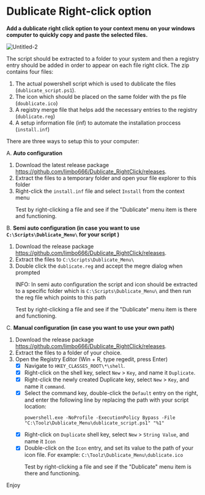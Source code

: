# Dublicate Right-click option

**Add a dublicate right click option to your context menu on your windows computer to quickly copy and paste the selected files.**<p>
![Untitled-2](https://github.com/user-attachments/assets/b403ceba-aca7-4ff9-8334-ac0843b0f7fd)<p>
The script should be extracted to a folder to your system and then a registry entry should be added in order to appear on each file right click.
The zip contains four files:
1. The actual powershell script which is used to dublicate the files (`dublicate_script.ps1`).
2. The icon which should be placed on the same folder with the ps file (`doublicate.ico`)
3. A registry merge file that helps add the necessary entries to the registry (`dublicate.reg`)
4. A setup information file (inf) to automate the installation proccess (`install.inf`) <p>
<p><p>
There are three ways to setup this to your computer:<p>


A. **Auto configuration**
1. Download the latest release package https://github.com/limbo666/Dublicate_RightClick/releases.
2. Extract the files to a temporary folder and open your file explorer to this folder
3. Right-click the `install.inf` file and select `Install` from the context menu<p>
Test by right-clicking a file and see if the "Dublicate" menu item is there and functioning.<p>
	
B. **Semi auto configuration (in case you want to use `C:\Scripts\Dublicate_Menu\` for your script )**
1. Download the release package https://github.com/limbo666/Dublicate_RightClick/releases.
2. Extract the files to `C:\Scripts\Dublicate_Menu\`
3. Double click the `dublicate.reg` and accept the megre dialog when prompted<p>
INFO: In semi auto configuration the script and icon should be extracted to a specific folder which is `C:\Scripts\Dublicate_Menu\` and then run the reg file which points to this path <p>
Test by right-clicking a file and see if the "Dublicate" menu item is there and functioning.

C. **Manual configuration (in case you want to use your own path)**
1. Download the release package https://github.com/limbo666/Dublicate_RightClick/releases.
2. Extract the files to a folder of your choice.
3. Open the Registry Editor (Win + R, type regedit, press Enter)
	- [x] Navigate to `HKEY_CLASSES_ROOT\*\shell`.
	- [x] Right-click on the shell key, select `New` > `Key`, and name it `Duplicate`.
	- [x] Right-click the newly created Duplicate key, select `New` > `Key`, and name it `command`.
	- [x] Select the command key, double-click the `Default` entry on the right, and enter the following line by replacing the path with your script location:<p> `powershell.exe -NoProfile -ExecutionPolicy Bypass -File "C:\Toolz\Dublicate_Menu\dublicate_script.ps1" "%1"`
	- [x] Right-click on `Duplicate` shell key, select `New` > `String Value`, and name it `Icon`
	- [x] Double-click on the `Icon` entry, and set its value to the path of your icon file. For example: `C:\Toolz\Dublicate_Menu\dublicate.ico` <p>
 	Test by right-clicking a file and see if the "Dublicate" menu item is there and functioning.
 <p>


<p>
Enjoy<p>


